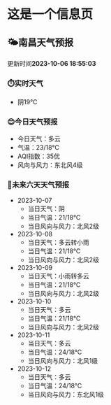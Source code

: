 # 这是一个信息页 
## 🌤️**南昌**天气预报
更新时间**2023-10-06 18:55:03**
### ⏱️实时天气
- 阴19℃
### 😊今日天气预报
- 今日天气：多云
- 气温：23/18℃
- AQI指数：35优
- 风向与风力：东北风4级
### 🤩未来六天天气预报
- 2023-10-07
  - 当日天气：阴
  - 当日气温：21/18℃
  - 当日风向与风力：北风2级
- 2023-10-08
  - 当日天气：多云转小雨
  - 当日气温：21/18℃
  - 当日风向与风力：北风2级
- 2023-10-09
  - 当日天气：小雨转多云
  - 当日气温：21/18℃
  - 当日风向与风力：北风2级
- 2023-10-10
  - 当日天气：多云
  - 当日气温：21/18℃
  - 当日风向与风力：北风2级
- 2023-10-11
  - 当日天气：多云
  - 当日气温：24/18℃
  - 当日风向与风力：北风1级
- 2023-10-12
  - 当日天气：多云
  - 当日气温：24/18℃
  - 当日风向与风力：东北风1级

